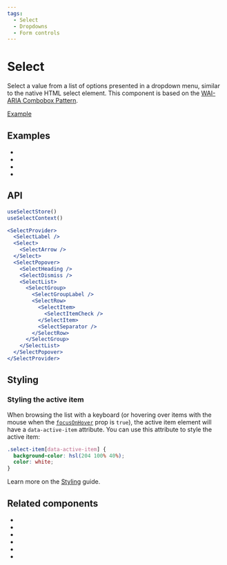 ```yaml
---
tags:
  - Select
  - Dropdowns
  - Form controls
---
```


# Select

<div data-description>

Select a value from a list of options presented in a dropdown menu, similar to the native HTML select element. This component is based on the [WAI-ARIA Combobox Pattern](https://www.w3.org/WAI/ARIA/apg/patterns/combobox/).

</div>

<div data-tags></div>

<a href="../examples/select/index.tsx" data-playground>Example</a>

## Examples

<div data-cards="examples">

- [](/examples/select-animated)
- [](/examples/select-combobox)
- [](/examples/select-combobox-tab)
- [](/examples/select-next-router)

</div>

## API

```jsx
useSelectStore()
useSelectContext()

<SelectProvider>
  <SelectLabel />
  <Select>
    <SelectArrow />
  </Select>
  <SelectPopover>
    <SelectHeading />
    <SelectDismiss />
    <SelectList>
      <SelectGroup>
        <SelectGroupLabel />
        <SelectRow>
          <SelectItem>
            <SelectItemCheck />
          </SelectItem>
          <SelectSeparator />
        </SelectRow>
      </SelectGroup>
    </SelectList>
  </SelectPopover>
</SelectProvider>
```

## Styling

### Styling the active item

When browsing the list with a keyboard (or hovering over items with the mouse when the [`focusOnHover`](/reference/select-item#focusonhover) prop is `true`), the active item element will have a `data-active-item` attribute. You can use this attribute to style the active item:

```css
.select-item[data-active-item] {
  background-color: hsl(204 100% 40%);
  color: white;
}
```

Learn more on the [Styling](/guide/styling) guide.

## Related components

<div data-cards="components">

- [](/components/button)
- [](/components/combobox)
- [](/components/form)
- [](/components/menu)
- [](/components/popover)
- [](/components/composite)

</div>
